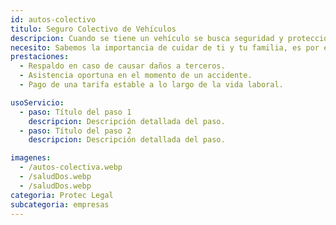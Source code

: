 ```yaml
---
id: autos-colectivo
titulo: Seguro Colectivo ​de Vehículos
descripcion: Cuando se tiene un vehículo se busca seguridad y protección. Con el Seguro de Autos le ofrecemos un acompañamiento continuo y permanente no solo en caso de accidentes o hurto, sino también en prevención y comodidad para su día a día. Gracias al Seguro de Autos, usted podrá asegurar, en unas condiciones más competitivas, los vehículos de sus empleados y su flota propia, independiente si son de uso particular o utilitario. Le ofrecemos una completa protección a sus vehículos y a los de sus empleados, respaldamos su patrimonio y cubrimos los daños ocasionados por los accidentes ocurridos en estos, tanto los propios como los de los terceros afectados si se tiene responsabilidad en el evento. Da la posibilidad de acceder a tarifas preferenciales y fraccionamiento del seguro en cuotas sin pagar intereses por financiación.​​​
necesito: Sabemos la importancia de cuidar de ti y tu familia, es por ello que, te brindamos las mejores opciones que te permitirán disfrutar de los momentos más especiales de tu vida con tranquilidad.
prestaciones: 
  - Respaldo en caso de causar daños a terceros.
  - Asistencia oportuna en el momento de un accidente.
  - Pago de una tarifa estable a lo largo de la vida laboral.

usoServicio:
  - paso: Título del paso 1
    descripcion: Descripción detallada del paso.
  - paso: Título del paso 2
    descripcion: Descripción detallada del paso.

imagenes:
  - /autos-colectiva.webp
  - /saludDos.webp
  - /saludDos.webp
categoria: Protec Legal
subcategoria: empresas
---
```

